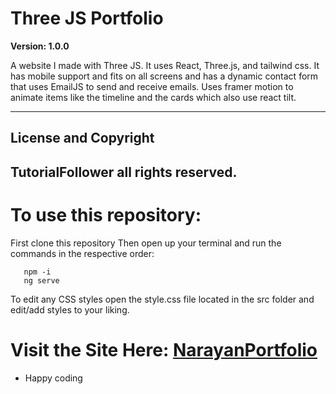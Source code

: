 # Three JS Portfolio

**Version: 1.0.0**

A website I made with Three JS. It uses React, Three.js, and tailwind css.
It has mobile support and fits on all screens and has a dynamic contact form that uses EmailJS to send and receive emails.
Uses framer motion to animate items like the timeline and the cards which also use react tilt.

---
## License and Copyright

TutorialFollower all rights reserved.
---

# To use this repository:

First clone this repository
Then open up your terminal and run the commands in the respective order:
```
   npm -i
   ng serve
```     
To edit any CSS styles open the style.css file located in the src folder and edit/add styles to your liking.

# Visit the Site Here: [NarayanPortfolio](https://narayanworkportfolio.netlify.app)

- Happy coding
